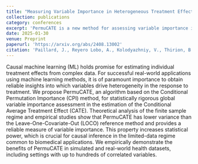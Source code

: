 ```yaml
---
title: "Measuring Variable Importance in Heterogeneous Treatment Effects with Confidence"
collection: publications
category: conferences
excerpt: 'PermuCATE is a new method for assessing variable importance in estimating heterogeneous treatment effects. It improves on existing techniques by reducing variance, making it more reliable—especially in low-data settings like biomedical applications.'
date: 2025-01-30
venue: Preprint
paperurl: 'https://arxiv.org/abs/2408.13002'
citation: 'Paillard, J., Reyero Lobo, A., Kolodyazhniy, V., Thirion, B., & Engemann, D. A. (2025). Measuring variable importance in heterogeneous treatment effects with confidence.'
---
```


Causal machine learning (ML) holds promise for estimating individual treatment effects from complex data. For successful real-world applications using machine learning methods, it is of paramount importance to obtain reliable insights into which variables drive heterogeneity in the response to treatment. We propose PermuCATE, an algorithm based on the Conditional Permutation Importance (CPI) method, for statistically rigorous global variable importance assessment in the estimation of the Conditional Average Treatment Effect (CATE). Theoretical analysis of the finite sample regime and empirical studies show that PermuCATE has lower variance than the Leave-One-Covariate-Out (LOCO) reference method and provides a reliable measure of variable importance. This property increases statistical power, which is crucial for causal inference in the limited-data regime common to biomedical applications. We empirically demonstrate the benefits of PermuCATE in simulated and real-world health datasets, including settings with up to hundreds of correlated variables. 
